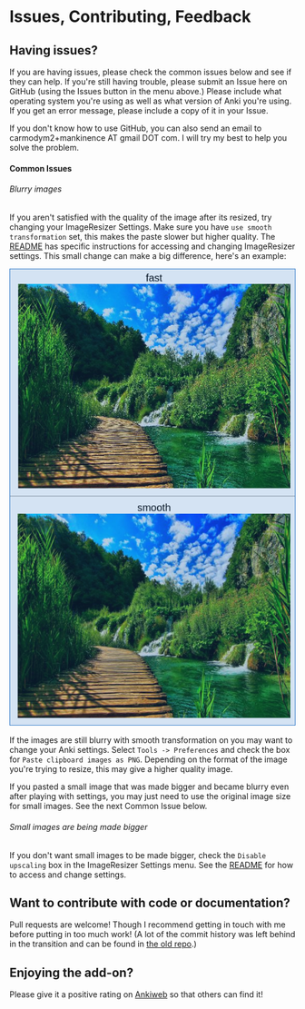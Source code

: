 # Issues, Contributing, Feedback

## Having issues?
If you are having issues, please check the common issues below and see if they can help.
If you're still having trouble, please submit an Issue here on GitHub (using the Issues button in the menu above.)
Please include what operating system you're using as well as what version of Anki you're using.
If you get an error message, please include a copy of it in your Issue.

If you don't know how to use GitHub, you can also send an email to carmodym2+mankinence AT gmail DOT com.
I will try my best to help you solve the problem.

#### Common Issues

###### Blurry images
If you aren't satisfied with the quality of the image after its resized, try changing your ImageResizer Settings.
Make sure you have `use smooth transformation` set, this makes the paste slower but higher quality.
The [README](README.md) has specific instructions for accessing and changing ImageResizer settings.
This small change can make a big difference, here's an example:

<img src="images/fast_vs_smooth.png">

If the images are still blurry with smooth transformation on you may want to change your Anki settings.
Select `Tools -> Preferences` and check the box for `Paste clipboard images as PNG`. Depending on the format of the
image you're trying to resize, this may give a higher quality image.

If you pasted a small image that was made bigger and became blurry even after playing with settings,
you may just need to use the original image size for small images.
See the next Common Issue below.

###### Small images are being made bigger
If you don't want small images to be made bigger, check the `Disable upscaling` box in the ImageResizer Settings menu.
See the [README](README.md) for how to access and change settings.


## Want to contribute with code or documentation?
Pull requests are welcome! Though I recommend getting in touch with me before putting in too much work!
(A lot of the commit history was left behind in the transition and can be found in [the old repo](https://github.com/searene/Anki-Addons).)


## Enjoying the add-on?
Please give it a positive rating on [Ankiweb](https://ankiweb.net/shared/info/1214357311) so that others can find it!
